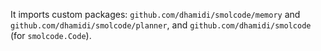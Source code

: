 It imports custom packages: `github.com/dhamidi/smolcode/memory` and `github.com/dhamidi/smolcode/planner`, and `github.com/dhamidi/smolcode` (for `smolcode.Code`).